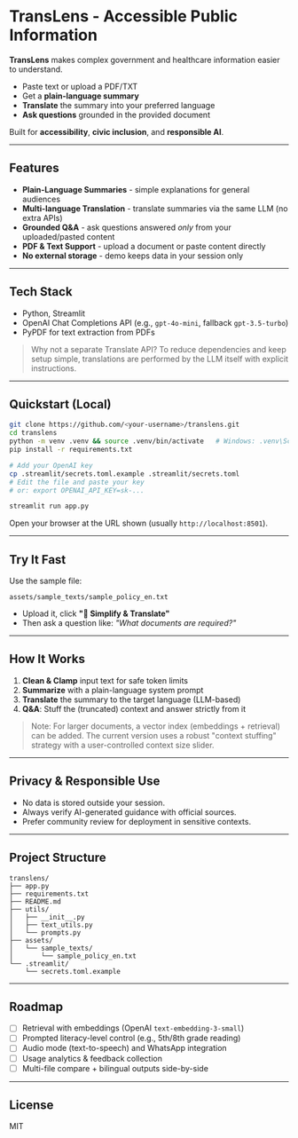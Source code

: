 
# TransLens - Accessible Public Information

**TransLens** makes complex government and healthcare information easier to understand.
- Paste text or upload a PDF/TXT
- Get a **plain-language summary**
- **Translate** the summary into your preferred language
- **Ask questions** grounded in the provided document

Built for **accessibility**, **civic inclusion**, and **responsible AI**.

---

##  Features
- **Plain-Language Summaries** - simple explanations for general audiences
- **Multi-language Translation** - translate summaries via the same LLM (no extra APIs)
- **Grounded Q&A** - ask questions answered *only* from your uploaded/pasted content
- **PDF & Text Support** - upload a document or paste content directly
- **No external storage** - demo keeps data in your session only

---

##  Tech Stack
- Python, Streamlit
- OpenAI Chat Completions API (e.g., `gpt-4o-mini`, fallback `gpt-3.5-turbo`)
- PyPDF for text extraction from PDFs

> Why not a separate Translate API? To reduce dependencies and keep setup simple, translations are performed by the LLM itself with explicit instructions.

---

##  Quickstart (Local)

```bash
git clone https://github.com/<your-username>/translens.git
cd translens
python -m venv .venv && source .venv/bin/activate   # Windows: .venv\Scripts\activate
pip install -r requirements.txt

# Add your OpenAI key
cp .streamlit/secrets.toml.example .streamlit/secrets.toml
# Edit the file and paste your key
# or: export OPENAI_API_KEY=sk-...

streamlit run app.py
```

Open your browser at the URL shown (usually `http://localhost:8501`).

---

##  Try It Fast
Use the sample file:
```
assets/sample_texts/sample_policy_en.txt
```
- Upload it, click **"🔎 Simplify & Translate"**
- Then ask a question like: *"What documents are required?"*

---

##  How It Works
1. **Clean & Clamp** input text for safe token limits
2. **Summarize** with a plain-language system prompt
3. **Translate** the summary to the target language (LLM-based)
4. **Q&A**: Stuff the (truncated) context and answer strictly from it

> Note: For larger documents, a vector index (embeddings + retrieval) can be added. The current version uses a robust "context stuffing" strategy with a user-controlled context size slider.

---

##  Privacy & Responsible Use
- No data is stored outside your session.
- Always verify AI-generated guidance with official sources.
- Prefer community review for deployment in sensitive contexts.

---

##  Project Structure
```
translens/
├── app.py
├── requirements.txt
├── README.md
├── utils/
│   ├── __init__.py
│   ├── text_utils.py
│   └── prompts.py
├── assets/
│   └── sample_texts/
│       └── sample_policy_en.txt
└── .streamlit/
    └── secrets.toml.example
```

---

##  Roadmap
- [ ] Retrieval with embeddings (OpenAI `text-embedding-3-small`)
- [ ] Prompted literacy-level control (e.g., 5th/8th grade reading)
- [ ] Audio mode (text-to-speech) and WhatsApp integration
- [ ] Usage analytics & feedback collection
- [ ] Multi-file compare + bilingual outputs side-by-side

---

##  License
MIT

